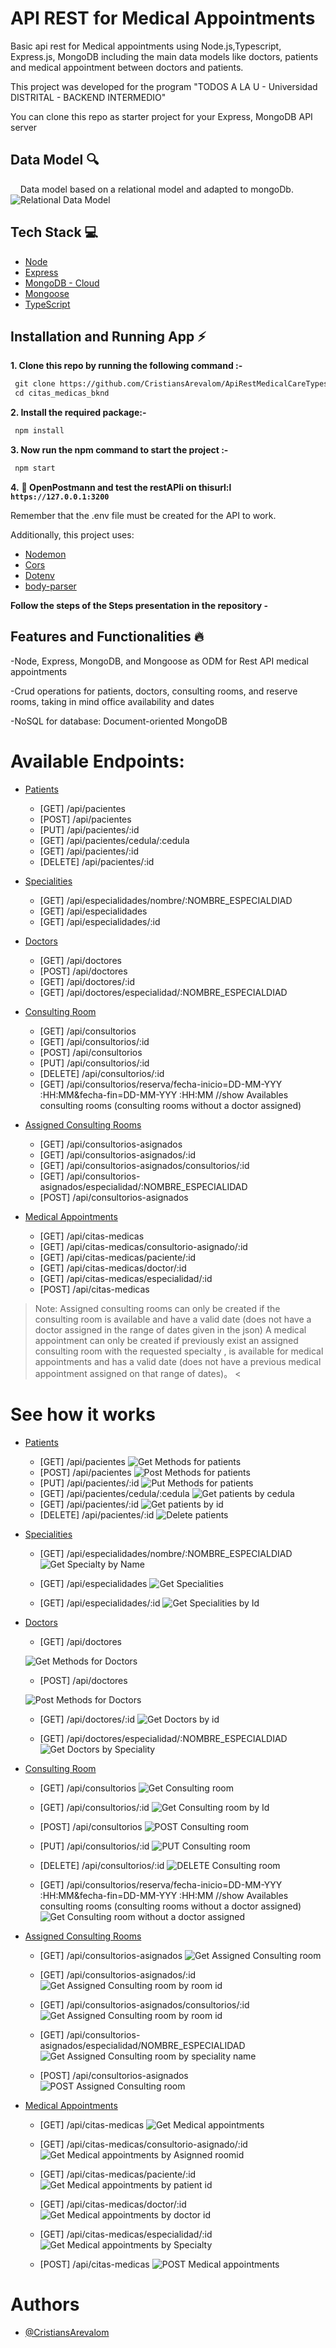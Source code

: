 # API REST for Medical Appointments


Basic api rest for Medical appointments using Node.js,Typescript, Express.js, MongoDB including the main data models like doctors, patients and medical appointment between doctors and patients.

This project was developed for the program "TODOS A LA U - Universidad DISTRITAL - BACKEND INTERMEDIO"

You can clone this repo as starter project for your Express, MongoDB API server


## Data Model 🔍
    Data model based on a relational model and adapted to mongoDb.
        ![Relational Data Model](/assets/image.png)


## Tech Stack 💻


- [Node](https://nodejs.org/en)
- [Express](https://expressjs.com/)
- [MongoDB - Cloud](https://www.mongodb.com/cloud)
- [Mongoose](https://mongoosejs.com)
- [TypeScript](https://www.typescriptlang.org/)


## Installation and Running App :zap:



**1. Clone this repo by running the following command :-**


```bash
 git clone https://github.com/CristiansArevalom/ApiRestMedicalCareTypescript.git
 cd citas_medicas_bknd
```


**2. Install the required package:-**


```bash
 npm install
```


**3. Now run the npm command to start the project :-**


```bash
 npm start
```


**4.** **🎉 OpenPostmann and test the restAPIi on thisurl:l `https://127.0.0.1:3200`**


Remember that the .env file must be created for the API to work.


Additionally, this project uses:


- [Nodemon](https://nodemon.io)
- [Cors](https://www.npmjs.com/package/cors)
- [Dotenv](https://www.npmjs.com/package/dotenv)
- [body-parser](https://www.npmjs.com/package/body-parser)


**Follow the steps of the Steps presentation in the repository -**


## Features and Functionalities 🔥
-Node, Express, MongoDB, and Mongoose as ODM for Rest API medical appointments


-Crud operations for patients, doctors, consulting rooms, and reserve rooms, taking in mind office availability and dates


-NoSQL for database: Document-oriented MongoDB

# Available Endpoints:
- [Patients](#patients)
    - [GET] /api/pacientes
    - [POST] /api/pacientes
    - [PUT] /api/pacientes/:id
    - [GET] /api/pacientes/cedula/:cedula
    - [GET] /api/pacientes/:id
    - [DELETE] /api/pacientes/:id


- [Specialities](#specialities)
    - [GET] /api/especialidades/nombre/:NOMBRE_ESPECIALDIAD
    - [GET] /api/especialidades
    - [GET] /api/especialidades/:id


- [Doctors](#doctors)
     - [GET] /api/doctores
     - [POST] /api/doctores
     - [GET] /api/doctores/:id
     - [GET] /api/doctores/especialidad/:NOMBRE_ESPECIALDIAD


- [Consulting Room](#consulting-room)
    - [GET] /api/consultorios
    - [GET] /api/consultorios/:id
    - [POST] /api/consultorios
    - [PUT] /api/consultorios/:id
    - [DELETE] /api/consultorios/:id
    - [GET] /api/consultorios/reserva/fecha-inicio=DD-MM-YYY :HH:MM&fecha-fin=DD-MM-YYY :HH:MM
    //show Availables consulting rooms (consulting rooms without a doctor assigned)


- [Assigned Consulting Rooms](#assigned-consulting-rooms)
    - [GET] /api/consultorios-asignados
    - [GET] /api/consultorios-asignados/:id
    - [GET] /api/consultorios-asignados/consultorios/:id
    - [GET] /api/consultorios-asignados/especialidad/:NOMBRE_ESPECIALIDAD
    - [POST] /api/consultorios-asignados

- [Medical Appointments](#medical-appointments)
    - [GET] /api/citas-medicas
    - [GET] /api/citas-medicas/consultorio-asignado/:id
    - [GET] /api/citas-medicas/paciente/:id
    - [GET] /api/citas-medicas/doctor/:id
    - [GET] /api/citas-medicas/especialidad/:id
    - [POST] /api/citas-medicas

> Note: Assigned consulting rooms can only be created if the consulting room is available and have a valid date (does not have a doctor assigned in the range of dates given in the json)
A medical appointment can only be created if previously exist an assigned consulting room with the requested specialty , is available for medical appointments and has a valid date (does not have a previous medical appointment assigned on that range of dates)。
<




# See how it works

- [Patients](#patients)
    - [GET] /api/pacientes
    ![Get Methods for patients](/assets/Patients/GetPatients.gif)
    - [POST] /api/pacientes
    ![Post Methods for patients](/assets/Patients/PostPatients.gif)
    - [PUT] /api/pacientes/:id
    ![Put Methods for patients](/assets/Patients/PutPatients.gif)
    - [GET] /api/pacientes/cedula/:cedula
    ![Get patients by cedula](/assets/Patients/GetPatientByCedula.gif)
    - [GET] /api/pacientes/:id
    ![Get patients by id](/assets/Patients/GetPatientsById.gif)
    - [DELETE] /api/pacientes/:id
    ![Delete patients](/assets/Patients/DeletePatients.gif)

- [Specialities](#specialities)
    - [GET] /api/especialidades/nombre/:NOMBRE_ESPECIALDIAD
    ![Get Specialty by Name](/assets/Specialities/GetSpecialitiesByNombre.gif)
    - [GET] /api/especialidades
    ![Get Specialities](/assets/Specialities/GetSpecialities.gif)

    - [GET] /api/especialidades/:id
    ![Get Specialities by Id](/assets/Specialities/GetSpecialitiesById.gif)



- [Doctors](#doctors)
    - [GET] /api/doctores

     ![Get Methods for Doctors](/assets/Doctors/getDoctors.gif)

    - [POST] /api/doctores

     ![Post Methods for Doctors](/assets/Doctors/PostDoctor.gif)

    - [GET] /api/doctores/:id
     ![Get Doctors by id](/assets/Doctors/GetDoctorById.gif)

    - [GET] /api/doctores/especialidad/:NOMBRE_ESPECIALDIAD
     ![Get Doctors by Speciality](/assets/Doctors/GetDoctorBySpeciality.gif)



- [Consulting Room](#consulting-room)
    - [GET] /api/consultorios
    ![Get Consulting room](/assets/Consulting%20rooms/GetConsultingRooms.gif)

    - [GET] /api/consultorios/:id
    ![Get Consulting room by Id](/assets/Consulting%20rooms/GetConsultingRoomsById.gif)

    - [POST] /api/consultorios
    ![POST Consulting room](/assets/Consulting%20rooms/PostConsultingRooms.gif)

    - [PUT] /api/consultorios/:id
    ![PUT Consulting room](/assets/Consulting%20rooms/PutConsultingRooms.gif)

    - [DELETE] /api/consultorios/:id
    ![DELETE Consulting room](/assets/Consulting%20rooms/DeleteConsultingRoom.gif)

    - [GET] /api/consultorios/reserva/fecha-inicio=DD-MM-YYY :HH:MM&fecha-fin=DD-MM-YYY :HH:MM
    //show Availables consulting rooms (consulting rooms without a doctor assigned)
    ![Get Consulting room without a doctor assigned](/assets/Consulting%20rooms/GetAvailableConsultingRooms.gif)



- [Assigned Consulting Rooms](#assigned-consulting-rooms)
    - [GET] /api/consultorios-asignados
    ![Get Assigned Consulting room](/assets/AssignedConsultongRooms/getAssignedConsultingRooms.gif)
    - [GET] /api/consultorios-asignados/:id
    ![Get Assigned Consulting room by room id](/assets/AssignedConsultongRooms/getAssignedConsultingRoomsById.gif)
    - [GET] /api/consultorios-asignados/consultorios/:id
        ![Get Assigned Consulting room by room id](/assets/AssignedConsultongRooms/getAssignedConsultingRoomsByIdRoom.gif)

    - [GET] /api/consultorios-asignados/especialidad/NOMBRE_ESPECIALIDAD
    ![Get Assigned Consulting room by speciality name](/assets/AssignedConsultongRooms/getAssignedConsultingRoomsBySpeciality.gif)

    - [POST] /api/consultorios-asignados
    ![POST Assigned Consulting room](/assets/AssignedConsultongRooms/PostAssignedConsultingRooms.gif)

- [Medical Appointments](#medical-appointments)
    - [GET] /api/citas-medicas
    ![Get Medical appointments](/assets/Medical%20appointments/getMedicalAppointments.gif)

    - [GET] /api/citas-medicas/consultorio-asignado/:id
    ![Get Medical appointments by Asignned roomid](/assets/Medical%20appointments/GetMedicalAppointmentByAssignedRoom.gif)


    - [GET] /api/citas-medicas/paciente/:id
    ![Get Medical appointments by patient id](/assets/Medical%20appointments/getMedicalAppointmentsByPatientId.gif)

    - [GET] /api/citas-medicas/doctor/:id
    ![Get Medical appointments by doctor id](/assets/Medical%20appointments/getMedicalAppointmentsByDoctorId.gif)

    - [GET] /api/citas-medicas/especialidad/:id
    ![Get Medical appointments by Specialty](/assets/Medical%20appointments/getMedicalAppointmentsBySpeciality.gif)

    - [POST] /api/citas-medicas
    ![POST Medical appointments](/assets/Medical%20appointments/PostMedicalAppointments.gif)

# Authors
- [@CristiansArevalom](https://github.com/CristiansArevalom)






